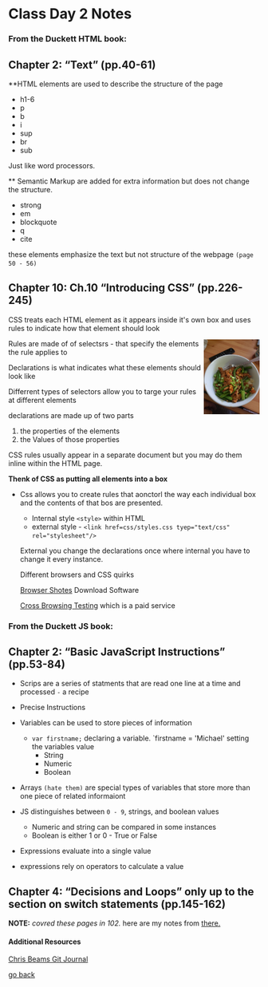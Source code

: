 # Class Day 2 Notes

### From the Duckett HTML book:

## Chapter 2: “Text” (pp.40-61)

**HTML elements are used to describe the structure of the page
- h1-6
- p
- b
- i
- sup
- br
- sub

Just like word processors.

** Semantic Markup are added for extra information but does not change the structure.
- strong
- em
- blockquote
- q
- cite

these elements emphasize the text but not structure of the webpage `(page 50 - 56)`

## Chapter 10: Ch.10 “Introducing CSS” (pp.226-245)

CSS treats each HTML element as it appears inside it's own box and uses rules to indicate how that element should look

<img src="../images/szechuanporkbowl.jpg" height ="150px"  align="right">

Rules are made of of selectsrs - that specify the elements the rule applies to

Declarations is what indicates what these elements should look like

Differrent types of selectors allow you to targe your rules at different elements

declarations are made up of two parts

  1. the properties of the elements
  1. the Values of those properties

CSS rules usually appear in a separate document but you may do them inline within the HTML page.

**Thenk of CSS as putting all elements into a box**

- Css allows you to create rules that aonctorl the way each individual box and the contents of that bos are presented.
  - Internal style `<style>` within HTML
  - external style - `<link href=css/styles.css tyep="text/css" rel="stylesheet"/>`

  External you change the declarations once where internal you have to change it every instance.

  Different browsers and CSS quirks

  [Browser Shotes](http://browsershots.org/) Download Software

  [Cross Browsing Testing](https://crossbrowsertesting.com/)
 which is a paid service

### From the Duckett JS book:

## Chapter 2: “Basic JavaScript Instructions” (pp.53-84)

- Scrips are a series of statments that are read one line at a time and processed `-` a recipe
- Precise Instructions
- Variables can be used to store pieces of information
  - `var firstname;` declaring a variable.
  `firstname = 'Michael' setting the variables value 
    - String
    - Numeric
    - Boolean

- Arrays `(hate them)` are special types of variables that store more than one piece of related informaiont

- JS distinguishes between `0 - 9`, strings, and boolean values
  - Numeric and string can be compared in some instances
  - Boolean is either 1 or 0 - True or False

- Expressions evaluate into a single value

- expressions rely on operators to calculate a value

## Chapter 4: “Decisions and Loops” only up to the section on switch statements (pp.145-162)

**NOTE:** *covred these pages in 102.* here are my notes from [there. ](https://daddybearsea.github.io/learning-journal/loops-notes.html)


#### Additional Resources
[Chris Beams Git Journal](https://chris.beams.io/posts/git-commit/)

[go back](../README.md)